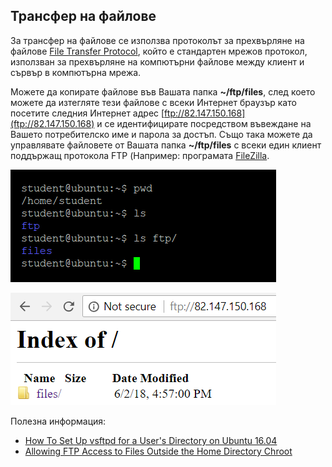 ## Трансфер на файлове

За трансфер на файлове се използва протоколът за прехвърляне на файлове [File Transfer Protocol](https://bg.wikipedia.org/wiki/FTP), който е стандартен мрежов протокол, използван за прехвърляне на компютърни файлове между клиент и сървър в компютърна мрежа. 

Можете да копирате файлове във Вашата папка **~/ftp/files**, след което можете да изтегляте тези файлове с всеки Интернет браузър като посетите следния Интернет адрес [ftp://82.147.150.168](ftp://82.147.150.168) и се идентифицирате посредством въвеждане на Вашето потребителско име и парола за достъп. Също така можете да управлявате файловете от Вашата папка **~/ftp/files** с всеки един клиент поддържащ протокола FTP (Например: програмата [FileZilla](https://filezilla-project.org/download.php).
 
![06_1.png](06_1.png)  
 
![06_2.png](06_2.png)   
 
Полезна информация:
- [How To Set Up vsftpd for a User's Directory on Ubuntu 16.04](https://www.digitalocean.com/community/tutorials/how-to-set-up-vsftpd-for-a-user-s-directory-on-ubuntu-16-04)
- [Allowing FTP Access to Files Outside the Home Directory Chroot](http://www.ducea.com/2006/07/27/allowing-ftp-access-to-files-outside-the-home-directory-chroot/)
